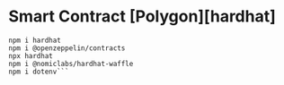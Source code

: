 # Smart Contract [Polygon][hardhat] 


```shell
npm i hardhat
npm i @openzeppelin/contracts
npx hardhat
npm i @nomiclabs/hardhat-waffle
npm i dotenv```
